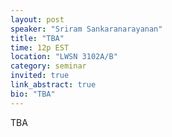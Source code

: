 ```yaml
---
layout: post
speaker: "Sriram Sankaranarayanan"
title: "TBA"
time: 12p EST
location: "LWSN 3102A/B"
category: seminar
invited: true
link_abstract: true
bio: "TBA"
---
```

TBA
